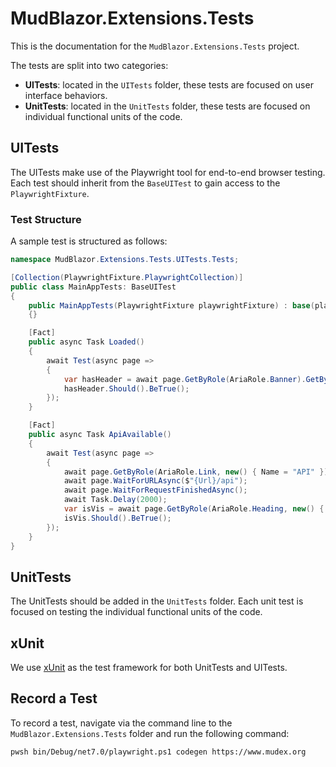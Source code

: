 # MudBlazor.Extensions.Tests

This is the documentation for the `MudBlazor.Extensions.Tests` project.

The tests are split into two categories:
- **UITests**: located in the `UITests` folder, these tests are focused on user interface behaviors.
- **UnitTests**: located in the `UnitTests` folder, these tests are focused on individual functional units of the code.

## UITests

The UITests make use of the Playwright tool for end-to-end browser testing. Each test should inherit from the `BaseUITest` to gain access to the `PlaywrightFixture`.

### Test Structure

A sample test is structured as follows:

```csharp
namespace MudBlazor.Extensions.Tests.UITests.Tests;

[Collection(PlaywrightFixture.PlaywrightCollection)]
public class MainAppTests: BaseUITest
{
    public MainAppTests(PlaywrightFixture playwrightFixture) : base(playwrightFixture)
    {}

    [Fact]
    public async Task Loaded()
    {
        await Test(async page =>
        {
            var hasHeader = await page.GetByRole(AriaRole.Banner).GetByRole(AriaRole.Link, new() { Name = "MudBlazor.Extensions" }).IsVisibleAsync();
            hasHeader.Should().BeTrue();
        });
    }

    [Fact]
    public async Task ApiAvailable()
    {
        await Test(async page =>
        {
            await page.GetByRole(AriaRole.Link, new() { Name = "API" }).ClickAsync();
            await page.WaitForURLAsync($"{Url}/api");
            await page.WaitForRequestFinishedAsync();
            await Task.Delay(2000);
            var isVis = await page.GetByRole(AriaRole.Heading, new() { Name = "API" }).IsVisibleAsync();
            isVis.Should().BeTrue();
        });
    }
}
```

## UnitTests

The UnitTests should be added in the `UnitTests` folder. Each unit test is focused on testing the individual functional units of the code.

## xUnit

We use [xUnit](https://xunit.net/) as the test framework for both UnitTests and UITests.

## Record a Test

To record a test, navigate via the command line to the `MudBlazor.Extensions.Tests` folder and run the following command:

```pwsh
pwsh bin/Debug/net7.0/playwright.ps1 codegen https://www.mudex.org
```